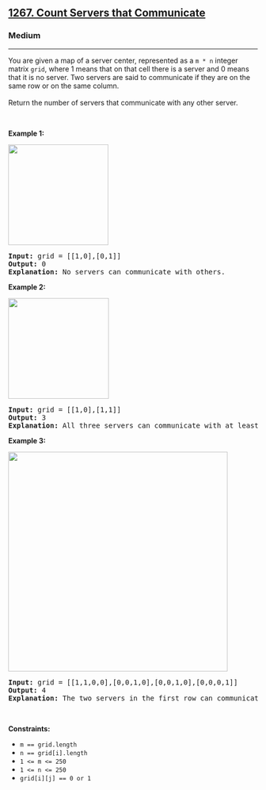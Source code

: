 <h2><a href="https://leetcode.com/problems/count-servers-that-communicate/">1267. Count Servers that Communicate</a></h2><h3>Medium</h3><hr><div style="user-select: auto;"><p style="user-select: auto;">You are given a map of a server center, represented as a <code style="user-select: auto;">m * n</code> integer matrix&nbsp;<code style="user-select: auto;">grid</code>, where 1 means that on that cell there is a server and 0 means that it is no server. Two servers are said to communicate if they are on the same row or on the same column.<br style="user-select: auto;">
<br style="user-select: auto;">
Return the number of servers&nbsp;that communicate with any other server.</p>

<p style="user-select: auto;">&nbsp;</p>
<p style="user-select: auto;"><strong class="example" style="user-select: auto;">Example 1:</strong></p>

<p style="user-select: auto;"><img alt="" src="https://assets.leetcode.com/uploads/2019/11/14/untitled-diagram-6.jpg" style="width: 202px; height: 203px; user-select: auto;"></p>

<pre style="user-select: auto;"><strong style="user-select: auto;">Input:</strong> grid = [[1,0],[0,1]]
<strong style="user-select: auto;">Output:</strong> 0
<b style="user-select: auto;">Explanation:</b>&nbsp;No servers can communicate with others.</pre>

<p style="user-select: auto;"><strong class="example" style="user-select: auto;">Example 2:</strong></p>

<p style="user-select: auto;"><strong style="user-select: auto;"><img alt="" src="https://assets.leetcode.com/uploads/2019/11/13/untitled-diagram-4.jpg" style="width: 203px; height: 203px; user-select: auto;"></strong></p>

<pre style="user-select: auto;"><strong style="user-select: auto;">Input:</strong> grid = [[1,0],[1,1]]
<strong style="user-select: auto;">Output:</strong> 3
<b style="user-select: auto;">Explanation:</b>&nbsp;All three servers can communicate with at least one other server.
</pre>

<p style="user-select: auto;"><strong class="example" style="user-select: auto;">Example 3:</strong></p>

<p style="user-select: auto;"><img alt="" src="https://assets.leetcode.com/uploads/2019/11/14/untitled-diagram-1-3.jpg" style="width: 443px; height: 443px; user-select: auto;"></p>

<pre style="user-select: auto;"><strong style="user-select: auto;">Input:</strong> grid = [[1,1,0,0],[0,0,1,0],[0,0,1,0],[0,0,0,1]]
<strong style="user-select: auto;">Output:</strong> 4
<b style="user-select: auto;">Explanation:</b>&nbsp;The two servers in the first row can communicate with each other. The two servers in the third column can communicate with each other. The server at right bottom corner can't communicate with any other server.
</pre>

<p style="user-select: auto;">&nbsp;</p>
<p style="user-select: auto;"><strong style="user-select: auto;">Constraints:</strong></p>

<ul style="user-select: auto;">
	<li style="user-select: auto;"><code style="user-select: auto;">m == grid.length</code></li>
	<li style="user-select: auto;"><code style="user-select: auto;">n == grid[i].length</code></li>
	<li style="user-select: auto;"><code style="user-select: auto;">1 &lt;= m &lt;= 250</code></li>
	<li style="user-select: auto;"><code style="user-select: auto;">1 &lt;= n &lt;= 250</code></li>
	<li style="user-select: auto;"><code style="user-select: auto;">grid[i][j] == 0 or 1</code></li>
</ul>
</div>